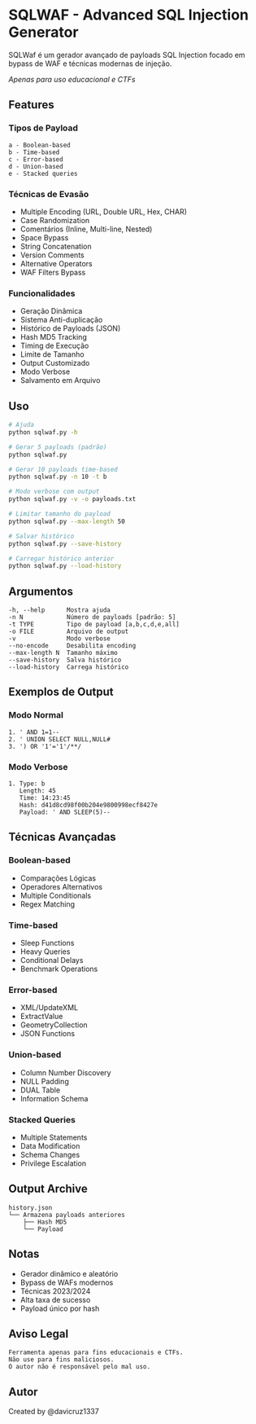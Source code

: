 # SQLWAF - Advanced SQL Injection Generator

SQLWaf é um gerador avançado de payloads SQL Injection focado em bypass de WAF e técnicas modernas de injeção.

*Apenas para uso educacional e CTFs*

## Features

### Tipos de Payload
```
a - Boolean-based
b - Time-based 
c - Error-based
d - Union-based
e - Stacked queries
```

### Técnicas de Evasão
- Multiple Encoding (URL, Double URL, Hex, CHAR)
- Case Randomization
- Comentários (Inline, Multi-line, Nested)
- Space Bypass
- String Concatenation
- Version Comments
- Alternative Operators
- WAF Filters Bypass

### Funcionalidades
- Geração Dinâmica
- Sistema Anti-duplicação
- Histórico de Payloads (JSON)
- Hash MD5 Tracking
- Timing de Execução 
- Limite de Tamanho
- Output Customizado
- Modo Verbose
- Salvamento em Arquivo

## Uso
```bash
# Ajuda
python sqlwaf.py -h

# Gerar 5 payloads (padrão)
python sqlwaf.py

# Gerar 10 payloads time-based
python sqlwaf.py -n 10 -t b

# Modo verbose com output
python sqlwaf.py -v -o payloads.txt

# Limitar tamanho do payload
python sqlwaf.py --max-length 50

# Salvar histórico
python sqlwaf.py --save-history

# Carregar histórico anterior
python sqlwaf.py --load-history
```

## Argumentos
```
-h, --help      Mostra ajuda
-n N            Número de payloads [padrão: 5]
-t TYPE         Tipo de payload [a,b,c,d,e,all]
-o FILE         Arquivo de output
-v              Modo verbose
--no-encode     Desabilita encoding
--max-length N  Tamanho máximo
--save-history  Salva histórico
--load-history  Carrega histórico
```

## Exemplos de Output

### Modo Normal
```
1. ' AND 1=1--
2. ' UNION SELECT NULL,NULL#
3. ') OR '1'='1'/**/
```

### Modo Verbose
```
1. Type: b
   Length: 45
   Time: 14:23:45  
   Hash: d41d8cd98f00b204e9800998ecf8427e
   Payload: ' AND SLEEP(5)--
```

## Técnicas Avançadas

### Boolean-based
- Comparações Lógicas
- Operadores Alternativos 
- Multiple Conditionals
- Regex Matching

### Time-based
- Sleep Functions
- Heavy Queries
- Conditional Delays
- Benchmark Operations

### Error-based
- XML/UpdateXML
- ExtractValue
- GeometryCollection
- JSON Functions

### Union-based
- Column Number Discovery
- NULL Padding
- DUAL Table
- Information Schema

### Stacked Queries
- Multiple Statements
- Data Modification
- Schema Changes
- Privilege Escalation

## Output Archive
```
history.json
└── Armazena payloads anteriores
    ├── Hash MD5
    └── Payload
```

## Notas
- Gerador dinâmico e aleatório
- Bypass de WAFs modernos
- Técnicas 2023/2024
- Alta taxa de sucesso
- Payload único por hash

## Aviso Legal
```
Ferramenta apenas para fins educacionais e CTFs.
Não use para fins maliciosos.
O autor não é responsável pelo mal uso.
```

## Autor
Created by @davicruz1337
